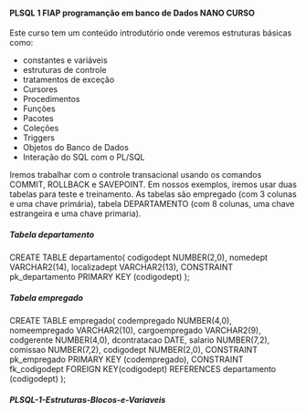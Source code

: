 #### PLSQL 1  FIAP programanção em banco de Dados NANO CURSO

Este curso tem um conteúdo introdutório onde veremos estruturas básicas como:

- constantes e variáveis
- estruturas de controle
- tratamentos de exceção
- Cursores
- Procedimentos
-  Funções    	   	   
- Pacotes    	   	   
- Coleções    	   	   
- Triggers    	   	   
- Objetos do Banco de Dados
- Interação do SQL com o PL/SQL

Iremos trabalhar com o controle transacional usando os comandos COMMIT, ROLLBACK e SAVEPOINT.  Em nossos exemplos, iremos usar duas tabelas  para teste e treinamento. As tabelas são empregado (com 3 colunas e uma chave primária), tabela DEPARTAMENTO (com 8 colunas, uma chave estrangeira e uma chave primaria).  

##### Tabela departamento

CREATE TABLE departamento(
  codigodept     NUMBER(2,0), 
  nomedept       VARCHAR2(14),
  localizadept   VARCHAR2(13),
  CONSTRAINT pk_departamento PRIMARY KEY (codigodept)
);

##### Tabela  empregado

CREATE TABLE empregado(
  codempregado     NUMBER(4,0),
  nomeempregado    VARCHAR2(10),
  cargoempregado   VARCHAR2(9),
  codgerente       NUMBER(4,0),
  dcontratacao     DATE,
  salario          NUMBER(7,2),
  comissao         NUMBER(7,2),
  codigodept       NUMBER(2,0),
  CONSTRAINT pk_empregado PRIMARY KEY (codempregado),
  CONSTRAINT fk_codigodept FOREIGN KEY(codigodept) REFERENCES departamento (codigodept)
  ); 
  
##### PLSQL-1-Estruturas-Blocos-e-Variaveis
